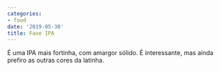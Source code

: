 ```yaml
---
categories:
- food
date: '2019-05-30'
title: Faxe IPA
---
```


É uma IPA mais fortinha, com amargor sólido. É interessante, mas ainda prefiro as outras cores da latinha.